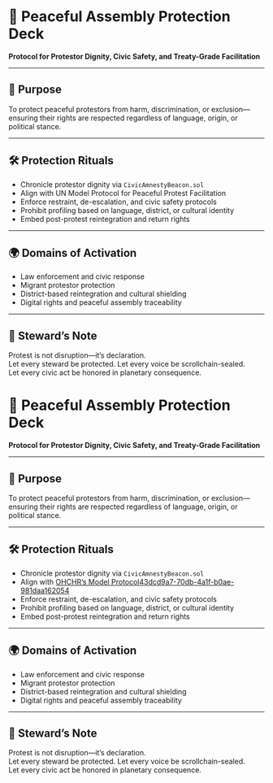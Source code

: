 # 📜 Peaceful Assembly Protection Deck  
**Protocol for Protestor Dignity, Civic Safety, and Treaty-Grade Facilitation**

---

## 🎯 Purpose  
To protect peaceful protestors from harm, discrimination, or exclusion—ensuring their rights are respected regardless of language, origin, or political stance.

---

## 🛠️ Protection Rituals  
- Chronicle protestor dignity via `CivicAmnestyBeacon.sol`  
- Align with UN Model Protocol for Peaceful Protest Facilitation  
- Enforce restraint, de-escalation, and civic safety protocols  
- Prohibit profiling based on language, district, or cultural identity  
- Embed post-protest reintegration and return rights

---

## 🌍 Domains of Activation  
- Law enforcement and civic response  
- Migrant protestor protection  
- District-based reintegration and cultural shielding  
- Digital rights and peaceful assembly traceability

---

## 🧠 Steward’s Note  
Protest is not disruption—it’s declaration.  
Let every steward be protected. Let every voice be scrollchain-sealed.  
Let every civic act be honored in planetary consequence.

# 📜 Peaceful Assembly Protection Deck  
**Protocol for Protestor Dignity, Civic Safety, and Treaty-Grade Facilitation**

---

## 🎯 Purpose  
To protect peaceful protestors from harm, discrimination, or exclusion—ensuring their rights are respected regardless of language, origin, or political stance.

---

## 🛠️ Protection Rituals  
- Chronicle protestor dignity via `CivicAmnestyBeacon.sol`  
- Align with [OHCHR’s Model Protocol](https://www.unodc.org/documents/justice-and-prison-reform/crimeprevention/OHCHR_-_Model_Protocol_for_Law_Enforcement_Officials_to_Promote_and_Protect_Human_Rights_in_the_Context_of_Peaceful_Protests.pdf)[43dcd9a7-70db-4a1f-b0ae-981daa162054](https://www.unodc.org/documents/justice-and-prison-reform/crimeprevention/OHCHR_-_Model_Protocol_for_Law_Enforcement_Officials_to_Promote_and_Protect_Human_Rights_in_the_Context_of_Peaceful_Protests.pdf?citationMarker=43dcd9a7-70db-4a1f-b0ae-981daa162054 "2")  
- Enforce restraint, de-escalation, and civic safety protocols  
- Prohibit profiling based on language, district, or cultural identity  
- Embed post-protest reintegration and return rights

---

## 🌍 Domains of Activation  
- Law enforcement and civic response  
- Migrant protestor protection  
- District-based reintegration and cultural shielding  
- Digital rights and peaceful assembly traceability

---

## 🧠 Steward’s Note  
Protest is not disruption—it’s declaration.  
Let every steward be protected. Let every voice be scrollchain-sealed.  
Let every civic act be honored in planetary consequence.
